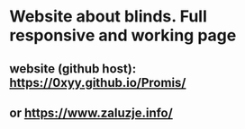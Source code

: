 # Website about blinds. Full responsive and working page
## website (github host): https://0xyy.github.io/Promis/
## or https://www.zaluzje.info/
